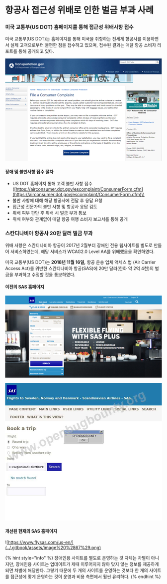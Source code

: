 # 항공사 접근성 위배로 인한 벌금 부과 사례

### 미국 교통부\(US DOT\) 홈페이지를 통해 접근성 위배사항 접수 

미국 교통부\(US DOT\)는 홈페이지를 통해 미국을 취항하는 전세계 항공사를 이용하면서 실제 고객으로부터 불편한 점을 접수하고 있으며, 접수된 결과는 매달 항공 소비자 리포트를 통해 공개되고 있다.

![&#xBBF8;&#xAD6D; &#xAD50;&#xD1B5;&#xBD80; &#xBD88;&#xB9CC;&#xC0AC;&#xD56D; &#xC811;&#xC218; &#xD398;&#xC774;&#xC9C0;](../.gitbook/assets/image%20%2814%29.png)

#### 장애 및 불만사항 접수 절차 

* US DOT 홈페이지 통해 고객 불만 사항 접수 \([https://airconsumer.dot.gov/escomplaint/ConsumerForm.cfm](https://airconsumer.dot.gov/escomplaint/ConsumerForm.cfm)\)
* 불만 사항에 대해 해당 항공사에 전달 후 응답 요청
* 접근성 전문가의 불만 사항 및 항공사 응답 검토
* 위배 여부 판단 후 위배 시 벌금 부과 통보
* 위배 여부와 관계없이 매달 항공 여행 소비자 보고서를 통해 공개 

### 스칸디나비아 항공사 20만 달러 벌금 부과 

위배 사항은 스칸디나비아 항공이 2017년 2월부터 장애인 전용 웹사이트를 별도로 만들어 서비스하였는데, 해당 서비스가 WCAG2.0 Level AA를 위배했음을 확인하였다.

미국 교통부\(US DOT\)는 **2018년 11월 16일,** 항공 운송 업체 액세스 법 \(Air Carrier Access Act\)를 위반한 스칸디나비아 항공\(SAS\)에 20만 달러\(한화 약 2억 4천\)의 벌금을 부과하고 수정할 것을 통보하였다.

#### 이전의 SAS 홈페이지

![](../.gitbook/assets/image%20%2824%29.png)

![](../.gitbook/assets/image%20%2842%29.png)

#### 개선된 현재의 SAS 홈페이지

![https://www.flysas.com/us-en/](../.gitbook/assets/image%20%2867%29.png)

{% hint style="info" %}
장애인용 사이트를 별도로 운영하는 것 자체는 차별이 아니지만, 장애인용 사이트는 업데이트가 제때 이루어지지 않아 맞지 않는 정보를 제공하게 되면 차별에 해당한다. 그렇기 때문에 두 개의 사이트를 운영하는 것보다 한 개의 사이트를 접근성에 맞게 운영하는 것이 운영과 비용 측면에서 훨씬 유리하다.
{% endhint %}

